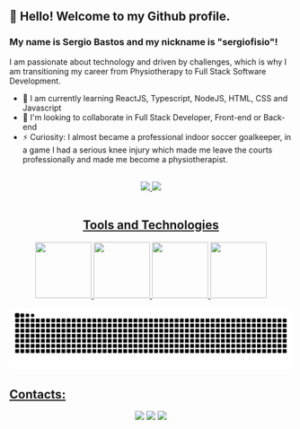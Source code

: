 ## 👋 Hello! Welcome to my Github profile.
### My name is Sergio Bastos and my nickname is "sergiofisio"!

I am passionate about technology and driven by challenges, which is why I am transitioning my career from Physiotherapy to Full Stack Software Development.

- 🌱 I am currently learning ReactJS, Typescript, NodeJS, HTML, CSS and Javascript
- 👯 I'm looking to collaborate in Full Stack Developer, Front-end or Back-end
- ⚡ Curiosity: I almost became a professional indoor soccer goalkeeper, in a game I had a serious knee injury which made me leave the courts professionally and made me become a physiotherapist.

<br>

<div align = 'center' >

<a href="https://github.com/sergiofisio">
<img height="140em" src="https://github-readme-stats.vercel.app/api/top-langs/?username=sergiofisio&layout=compact&langs_count=7&theme=dracula"/> <img height="140em" src="https://github-readme-stats.vercel.app/api?username=sergiofisio&show_icons=true&theme=dracula&include_all_commits=true&count_private=true"/>
</div>
<br>

<div align = 'center'>

## Tools and Technologies

<img src="https://cdn.jsdelivr.net/gh/devicons/devicon/icons/git/git-plain-wordmark.svg" width= '100' height= '100'/> <img src="https://cdn.jsdelivr.net/gh/devicons/devicon/icons/html5/html5-original.svg" width= '100' height= '100' /> <img src="https://cdn.jsdelivr.net/gh/devicons/devicon/icons/css3/css3-plain-wordmark.svg" width= '100' height= '100' /> <img src="https://cdn.jsdelivr.net/gh/devicons/devicon/icons/javascript/javascript-original.svg" width= '100' height= '100'/>
</div>

![Snake animation](https://github.com/sergiofisio/sergiofisio/blob/output/github-contribution-grid-snake.svg)

## Contacts:

<div align = 'center'>
<a href = "mailto:sergiobastosfisio@yahoo.com.br"><img src="https://img.shields.io/badge/Gmail-D14836?style=for-the-badge&logo=gmail&logoColor=white" target="_blank"></a>
<a href="https://www.linkedin.com/in/sergio-bastos-jr/" target="_blank"><img src="https://img.shields.io/badge/-LinkedIn-%230077B5?style=for-the-badge&logo=linkedin&logoColor=white" target="_blank"></a>
<a href = 'https://wa.me/+55-(11)965932620' target='_blank'><img src = 'https://scontent.fcgh3-1.fna.fbcdn.net/v/t39.8562-6/302545850_624095499080233_2353782457618232690_n.png?_nc_cat=106&ccb=1-7&_nc_sid=6825c5&_nc_ohc=YRmNGOrSuLIAX_Fl0BR&_nc_ht=scontent.fcgh3-1.fna&oh=00_AfAt-WSON_Fuq6X57cz72qi7Ew2BQe3WxW4CaEyBgaGVdA&oe=63B6D06C' target="_blank" width = '130'></a>
</div>
<br>
